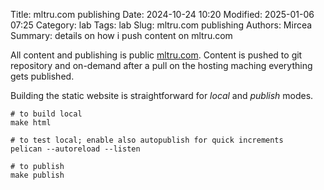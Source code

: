 Title: mltru.com publishing
Date: 2024-10-24 10:20
Modified: 2025-01-06 07:25
Category: lab
Tags: lab
Slug: mltru.com publishing
Authors: Mircea
Summary: details on how i push content on mltru.com


All content and publishing is public [mltru.com](http://github.com/micmnm/mltru.com).
Content is pushed to git repository and on-demand after a pull on the hosting maching everything gets published.

Building the static website is straightforward for *local* and *publish* modes.

```
# to build local
make html

# to test local; enable also autopublish for quick increments
pelican --autoreload --listen

# to publish
make publish
```